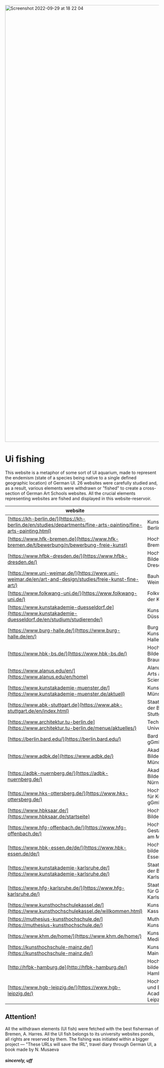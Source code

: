 <img width="1432" alt="Screenshot 2022-09-29 at 18 22 04" src="https://user-images.githubusercontent.com/4967860/193085816-d64ab250-3a3a-44a6-84ab-e661070e87db.png">

# Ui fishing 

This website is a metaphor of some sort of UI aquarium, made to represent the endemism (state of a species being native to a single defined geographic location) of German UI. 26 websites were carefully studied and, as a result, various elements were withdrawn or "fished" to create a cross-section of German Art Schools websites. All the crucial elements representing websites are fished and displayed in this website-reservoir.
 
| website                                                                                                                                                                                                   | university                                                       |
| --------------------------------------------------------------------------------------------------------------------------------------------------------------------------------------------------------- | ---------------------------------------------------------------- |
| [](https://kh-berlin.de/en/studies/departments/fine-arts-painting/fine-arts-painting.html)[https://kh-berlin.de/](https://kh-berlin.de/en/studies/departments/fine-arts-painting/fine-arts-painting.html) | Kunsthochschule Berlin Weissensee                                |
| [](https://www.hfk-bremen.de/t/bewerbung/n/bewerbung-freie-kunst)[https://www.hfk-bremen.de](https://www.hfk-bremen.de/t/bewerbung/n/bewerbung-freie-kunst)                                               | Hochschule für Künste Bremen                                     |
| [](https://www.hfbk-dresden.de/)[https://www.hfbk-dresden.de/](https://www.hfbk-dresden.de/)                                                                                                              | Hochschule für Bildende Künste Dresden                           |
| [](https://www.uni-weimar.de/en/art-and-design/studies/freie-kunst-fine-art/)[https://www.uni-weimar.de/](https://www.uni-weimar.de/en/art-and-design/studies/freie-kunst-fine-art/)                      | Bauhaus-Universität Weimar                                       |
| [](https://www.folkwang-uni.de/)[https://www.folkwang-uni.de/](https://www.folkwang-uni.de/)                                                                                                              | Folkwang Universität der Künste                                  |
| [](https://www.kunstakademie-duesseldorf.de/en/studium/studierende/)[https://www.kunstakademie-duesseldorf.de](https://www.kunstakademie-duesseldorf.de/en/studium/studierende/)                          | Kunstakademie Düsseldorf                                         |
| [](https://www.burg-halle.de/en/)[https://www.burg-halle.de/](https://www.burg-halle.de/en/)                                                                                                              | Burg Giebichenstein Kunsthochschule Halle                        |
| [](https://www.hbk-bs.de/)[https://www.hbk-bs.de/](https://www.hbk-bs.de/)                                                                                                                                | Hochschule für Bildende Künste Braunschweig                      |
| [](https://www.alanus.edu/en/home)[https://www.alanus.edu/en/](https://www.alanus.edu/en/home)                                                                                                            | Alanus University of Arts and Social Sciences                    |
| [](https://www.kunstakademie-muenster.de/aktuell)[https://www.kunstakademie-muenster.de/](https://www.kunstakademie-muenster.de/aktuell)                                                                  | Kunstakademie Münster informiert                                 |
| [](https://www.abk-stuttgart.de/en/index.html)[https://www.abk-stuttgart.de](https://www.abk-stuttgart.de/en/index.html)                                                                                  | Staatliche Akademie der Bildenden Künste Stuttgart               |
| [](https://www.architektur.tu-berlin.de/menue/aktuelles/)[https://www.architektur.tu-berlin.de](https://www.architektur.tu-berlin.de/menue/aktuelles/)                                                    | Technische Universität Berlin                                    |
| [](https://berlin.bard.edu/)[https://berlin.bard.edu/](https://berlin.bard.edu/)                                                                                                                          | Bard College Berlin gGmbH                                        |
| [](https://www.adbk.de/)[https://www.adbk.de](https://www.adbk.de/)                                                                                                                                       | Akademie der Bildenden Künste München                            |
| [](https://adbk-nuernberg.de/)[https://adbk-nuernberg.de/](https://adbk-nuernberg.de/)                                                                                                                    | Akademie der Bildenden Künste Nürnberg                           |
| [](https://www.hks-ottersberg.de/)[https://www.hks-ottersberg.de/](https://www.hks-ottersberg.de/)                                                                                                        | Hochschulgesellschaft für Künste im Sozialen gGmbH               |
| [](https://www.hbksaar.de/startseite)[https://www.hbksaar.de/](https://www.hbksaar.de/startseite)                                                                                                         | Hochschule der Bildenden Künste Saar                             |
| [](https://www.hfg-offenbach.de/)[https://www.hfg-offenbach.de/](https://www.hfg-offenbach.de/)                                                                                                           | Hochschule für Gestaltung Offenbach am Main                      |
| [](https://www.hbk-essen.de/de/)[https://www.hbk-essen.de/de/](https://www.hbk-essen.de/de/)                                                                                                              | Hochschule der bildenden Künste Essen                            |
| [](https://www.kunstakademie-karlsruhe.de/)[https://www.kunstakademie-karlsruhe.de/](https://www.kunstakademie-karlsruhe.de/)                                                                             | Staatliche Akademie der Bildenden Künste Karlsruhe               |
| [](https://www.hfg-karlsruhe.de/)[https://www.hfg-karlsruhe.de/](https://www.hfg-karlsruhe.de/)                                                                                                           | Staatliche Hochschule für Gestaltung Karlsruhe                   |
| [](https://www.kunsthochschulekassel.de/willkommen.html)[https://www.kunsthochschulekassel.de/](https://www.kunsthochschulekassel.de/willkommen.html)                                                     | Kunsthochschule Kassel                                           |
| [](https://muthesius-kunsthochschule.de/)[https://muthesius-kunsthochschule.de/](https://muthesius-kunsthochschule.de/)                                                                                   | Muthesius Kunsthochschule Kiel                                   |
| [](https://www.khm.de/home/)[https://www.khm.de/home/](https://www.khm.de/home/)                                                                                                                          | Kunsthochschule für Medien Köln                                  |
| [](https://kunsthochschule-mainz.de/)[https://kunsthochschule-mainz.de/](https://kunsthochschule-mainz.de/)                                                                                               | Kunsthochschule Mainz                                            |
| [](http://hfbk-hamburg.de/)[http://hfbk-hamburg.de](http://hfbk-hamburg.de/)                                                                                                                              | Hochschule für bildende Künste Hamburg (HFBK)                    |
| [](https://www.hgb-leipzig.de/)[https://www.hgb-leipzig.de/](https://www.hgb-leipzig.de/)                                                                                                                 | Hochschule für Grafik und Buchkunst Academy of Fine Arts Leipzig |


## Attention! 
All the withdrawn elements (UI fish) were fetched with the best fisherman of Bremen, A. Harres. All the UI fish belongs to its university websites ponds, all rights are reserved by them. The fishing was initiated within a bigger project —  "These URLs will save the IRL", travel diary through German UI, a book made by N. Musaeva


##### sincerely, uff
